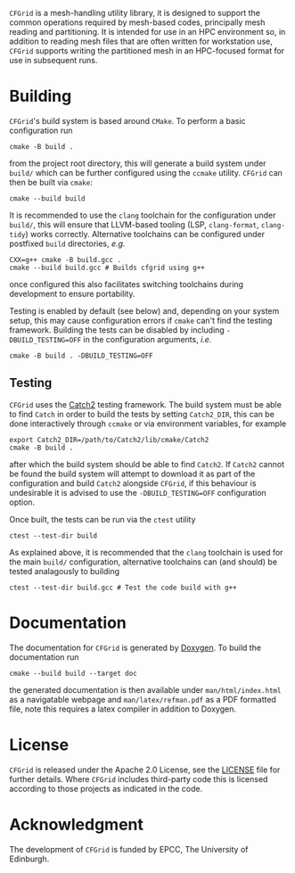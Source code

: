 `CFGrid` is a mesh-handling utility library, it is designed to support the common operations
required by mesh-based codes, principally mesh reading and partitioning.
It is intended for use in an HPC environment so, in addition to reading mesh files that are often
written for workstation use, `CFGrid` supports writing the partitioned mesh in an HPC-focused format
for use in subsequent runs.

# Building

`CFGrid`'s build system is based around `CMake`.
To perform a basic configuration run
```
cmake -B build .
```
from the project root directory, this will generate a build system under `build/` which can be
further configured using the `ccmake` utility.
`CFGrid` can then be built via `cmake`:
```
cmake --build build
```

It is recommended to use the `clang` toolchain for the configuration under `build/`, this will
ensure that LLVM-based tooling (LSP, `clang-format`, `clang-tidy`) works correctly.
Alternative toolchains can be configured under postfixed `build` directories, *e.g.*
```
CXX=g++ cmake -B build.gcc .
cmake --build build.gcc # Builds cfgrid using g++
```
once configured this also facilitates switching toolchains during development to ensure portability.

Testing is enabled by default (see below) and, depending on your system setup, this may cause
configuration errors if `cmake` can't find the testing framework.
Building the tests can be disabled by including `-DBUILD_TESTING=OFF` in the configuration
arguments, *i.e.*
```
cmake -B build . -DBUILD_TESTING=OFF
```

## Testing

`CFGrid` uses the [Catch2](https://github.com/catchorg/Catch2) testing framework.
The build system must be able to find `Catch` in order to build the tests by setting `Catch2_DIR`,
this can be done interactively through `ccmake` or via environment variables, for example
```
export Catch2_DIR=/path/to/Catch2/lib/cmake/Catch2
cmake -B build .
```
after which the build system should be able to find `Catch2`.
If `Catch2` cannot be found the build system will attempt to download it as part of the
configuration and build `Catch2` alongside `CFGrid`, if this behaviour is undesirable it is advised
to use the `-DBUILD_TESTING=OFF` configuration option.

Once built, the tests can be run via the `ctest` utility
```
ctest --test-dir build
```

As explained above, it is recommended that the `clang` toolchain is used for the main `build/`
configuration, alternative toolchains can (and should) be tested analagously to building
```
ctest --test-dir build.gcc # Test the code build with g++
```

# Documentation

The documentation for `CFGrid` is generated by [Doxygen](https://www.doxygen.nl/index.html).
To build the documentation run
```
cmake --build build --target doc
```
the generated documentation is then available under `man/html/index.html` as a navigatable webpage
and `man/latex/refman.pdf` as a PDF formatted file, note this requires a latex compiler in addition
to Doxygen.

# License

`CFGrid` is released under the Apache 2.0 License, see the [LICENSE](LICENSE) file for further
details.
Where `CFGrid` includes third-party code this is licensed according to those projects as indicated
in the code.

# Acknowledgment

The development of `CFGrid` is funded by EPCC, The University of Edinburgh.
